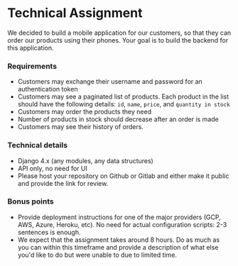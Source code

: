 # Technical Assignment

We decided to build a mobile application for our customers, so that they can order our products using their phones. Your goal is to build the backend for this application. 


### Requirements 
* Customers may exchange their username and password for an authentication token
* Customers may see a paginated list of products. Each product in the list should have the following details: `id`, `name`, `price`, and `quantity in stock`
* Customers may order the products they need
* Number of products in stock should decrease after an order is made
* Customers may see their history of orders.

### Technical details
* Django 4.x (any modules, any data structures)
* API only, no need for UI
* Please host your repository on Github or Gitlab and either make it public and provide the link for review.

### Bonus points
* Provide deployment instructions for one of the major providers (GCP, AWS, Azure, Heroku, etc). No need for actual configuration scripts: 2-3 sentences is enough.
* We expect that the assignment takes around 8 hours. Do as much as you can within this timeframe and provide a description of what else you'd like to do but were unable to due to limited time.